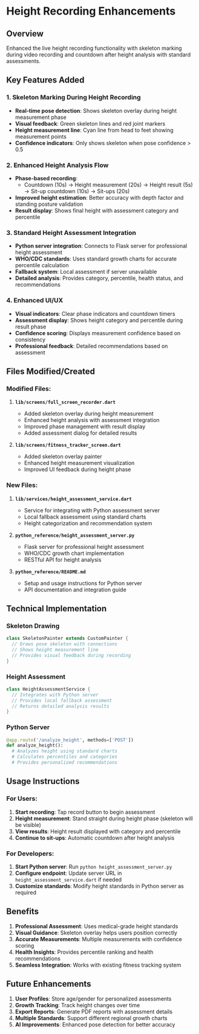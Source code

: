 # Height Recording Enhancements

## Overview
Enhanced the live height recording functionality with skeleton marking during video recording and countdown after height analysis with standard assessments.

## Key Features Added

### 1. Skeleton Marking During Height Recording
- **Real-time pose detection**: Shows skeleton overlay during height measurement phase
- **Visual feedback**: Green skeleton lines and red joint markers
- **Height measurement line**: Cyan line from head to feet showing measurement points
- **Confidence indicators**: Only shows skeleton when pose confidence > 0.5

### 2. Enhanced Height Analysis Flow
- **Phase-based recording**: 
  - Countdown (10s) → Height measurement (20s) → Height result (5s) → Sit-up countdown (10s) → Sit-ups (20s)
- **Improved height estimation**: Better accuracy with depth factor and standing posture validation
- **Result display**: Shows final height with assessment category and percentile

### 3. Standard Height Assessment Integration
- **Python server integration**: Connects to Flask server for professional height assessment
- **WHO/CDC standards**: Uses standard growth charts for accurate percentile calculation
- **Fallback system**: Local assessment if server unavailable
- **Detailed analysis**: Provides category, percentile, health status, and recommendations

### 4. Enhanced UI/UX
- **Visual indicators**: Clear phase indicators and countdown timers
- **Assessment display**: Shows height category and percentile during result phase
- **Confidence scoring**: Displays measurement confidence based on consistency
- **Professional feedback**: Detailed recommendations based on assessment

## Files Modified/Created

### Modified Files:
1. **`lib/screens/full_screen_recorder.dart`**
   - Added skeleton overlay during height measurement
   - Enhanced height analysis with assessment integration
   - Improved phase management with result display
   - Added assessment dialog for detailed results

2. **`lib/screens/fitness_tracker_screen.dart`**
   - Added skeleton overlay painter
   - Enhanced height measurement visualization
   - Improved UI feedback during height phase

### New Files:
1. **`lib/services/height_assessment_service.dart`**
   - Service for integrating with Python assessment server
   - Local fallback assessment using standard charts
   - Height categorization and recommendation system

2. **`python_reference/height_assessment_server.py`**
   - Flask server for professional height assessment
   - WHO/CDC growth chart implementation
   - RESTful API for height analysis

3. **`python_reference/README.md`**
   - Setup and usage instructions for Python server
   - API documentation and integration guide

## Technical Implementation

### Skeleton Drawing
```dart
class SkeletonPainter extends CustomPainter {
  // Draws pose skeleton with connections
  // Shows height measurement line
  // Provides visual feedback during recording
}
```

### Height Assessment
```dart
class HeightAssessmentService {
  // Integrates with Python server
  // Provides local fallback assessment
  // Returns detailed analysis results
}
```

### Python Server
```python
@app.route('/analyze_height', methods=['POST'])
def analyze_height():
  # Analyzes height using standard charts
  # Calculates percentiles and categories
  # Provides personalized recommendations
```

## Usage Instructions

### For Users:
1. **Start recording**: Tap record button to begin assessment
2. **Height measurement**: Stand straight during height phase (skeleton will be visible)
3. **View results**: Height result displayed with category and percentile
4. **Continue to sit-ups**: Automatic countdown after height analysis

### For Developers:
1. **Start Python server**: Run `python height_assessment_server.py`
2. **Configure endpoint**: Update server URL in `height_assessment_service.dart` if needed
3. **Customize standards**: Modify height standards in Python server as required

## Benefits

1. **Professional Assessment**: Uses medical-grade height standards
2. **Visual Guidance**: Skeleton overlay helps users position correctly
3. **Accurate Measurements**: Multiple measurements with confidence scoring
4. **Health Insights**: Provides percentile ranking and health recommendations
5. **Seamless Integration**: Works with existing fitness tracking system

## Future Enhancements

1. **User Profiles**: Store age/gender for personalized assessments
2. **Growth Tracking**: Track height changes over time
3. **Export Reports**: Generate PDF reports with assessment details
4. **Multiple Standards**: Support different regional growth charts
5. **AI Improvements**: Enhanced pose detection for better accuracy